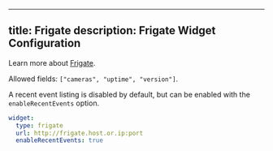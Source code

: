 ---
 title: Frigate
 description: Frigate Widget Configuration
 ---

 Learn more about [Frigate](https://frigate.video/).

 Allowed fields: `["cameras", "uptime", "version"]`.

 A recent event listing is disabled by default, but can be enabled with the `enableRecentEvents` option.

 ```yaml
 widget:
   type: frigate
   url: http://frigate.host.or.ip:port
   enableRecentEvents: true
 ```